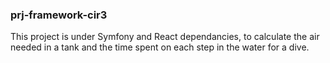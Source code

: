 ### prj-framework-cir3

This project is under Symfony and React dependancies, to calculate the air needed in a tank and the time spent on each step in the water for a dive.

